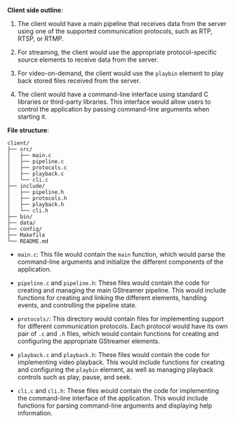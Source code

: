 **Client side outline**:
1.  The client would have a main pipeline that receives data from the server using one of the supported communication protocols, such as RTP, RTSP, or RTMP.
    
2.  For streaming, the client would use the appropriate protocol-specific source elements to receive data from the server.
    
3.  For video-on-demand, the client would use the `playbin` element to play back stored files received from the server.
    
4.  The client would have a command-line interface using standard C libraries or third-party libraries. This interface would allow users to control the application by passing command-line arguments when starting it.

**File structure**:

```
client/
├── src/
│   ├── main.c
│   ├── pipeline.c
│   ├── protocols.c
│   ├── playback.c
│   └── cli.c
├── include/
│   ├── pipeline.h
│   ├── protocols.h
│   ├── playback.h
│   └── cli.h
├── bin/
├── data/
├── config/
├── Makefile
└── README.md
```

*   `main.c`: This file would contain the `main` function, which would parse the command-line arguments and initialize the different components of the application.
    
*   `pipeline.c` and `pipeline.h`: These files would contain the code for creating and managing the main GStreamer pipeline. This would include functions for creating and linking the different elements, handling events, and controlling the pipeline state.
    
*   `protocols/`: This directory would contain files for implementing support for different communication protocols. Each protocol would have its own pair of `.c` and `.h` files, which would contain functions for creating and configuring the appropriate GStreamer elements.
    
*   `playback.c` and `playback.h`: These files would contain the code for implementing video playback. This would include functions for creating and configuring the `playbin` element, as well as managing playback controls such as play, pause, and seek.
    
*   `cli.c` and `cli.h`: These files would contain the code for implementing the command-line interface of the application. This would include functions for parsing command-line arguments and displaying help information.


